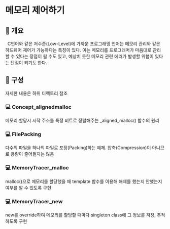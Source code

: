 # 메모리 제어하기
## 📢 개요
 C언어와 같은 저수준(Low-Level)에 가까운 프로그래밍 언어는 메모리 관리와 같은 하드웨어 제어가 가능하다는 특징이 있다. 이는 메모리를 프로그래머가 마음대로 관리 할 수 있다는 장점이 될 수도 있고, 예상치 못한 메모리 관련 에러가 발생할 위험이 있다는 단점이 되기도 한다.
  
## 📑 구성
  자세한 내용은 하위 디렉토리 참조

### 💻 Concept_alignedmalloc
  메모리 할당시 시작 주소를 특정 비트로 정렬해주는 _aligned_malloc() 함수의 원리

### 💻 FilePacking
  다수의 파일을 하나의 파일로 포장(Packing)하는 예제. 압축(Compression)이 아니므로 용량이 줄어들지는 않음

### 💻 MemoryTracer_malloc
  malloc()으로 메모리를 할당했을 때 template 함수를 이용해 해제를 했는지 안했는지 여부를 알 수 있도록 구현

### 💻 MemoryTracer_new
  new를 override하여 메모리를 할당할 때마다 singleton class에 그 정보를 저장, 추적하도록 구현
